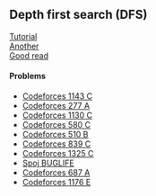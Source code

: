 ## Depth first search (DFS)
[Tutorial](https://cp-algorithms.com/graph/depth-first-search.html)\
[Another](https://www.hackerearth.com/practice/algorithms/graphs/depth-first-search/tutorial/)\
[Good read](https://codeforces.com/blog/entry/68138)

#### Problems
* [Codeforces 1143 C](https://codeforces.com/problemset/problem/1143/C)
* [Codeforces 277 A](https://codeforces.com/problemset/problem/277/A)
* [Codeforces 1130 C](https://codeforces.com/problemset/problem/1130/C)
* [Codeforces 580 C](https://codeforces.com/problemset/problem/580/C)
* [Codeforces 510 B](https://codeforces.com/problemset/problem/510/B)
* [Codeforces 839 C](https://codeforces.com/problemset/problem/839/C)
* [Codeforces 1325 C](https://codeforces.com/problemset/problem/1325/C)
* [Spoj BUGLIFE](https://www.spoj.com/problems/BUGLIFE/)
* [Codeforces 687 A](https://codeforces.com/problemset/problem/687/A)
* [Codeforces 1176 E](https://codeforces.com/problemset/problem/1176/E)